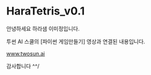 # HaraTetris_v0.1
 안녕하세요 하라샘 이미정입니다.
 
 투썬 AI 스쿨의 [파이썬 게임만들기] 영상과 연결된 내용입니다.

 www.twosun.ai

 감사합니다 ^^/
